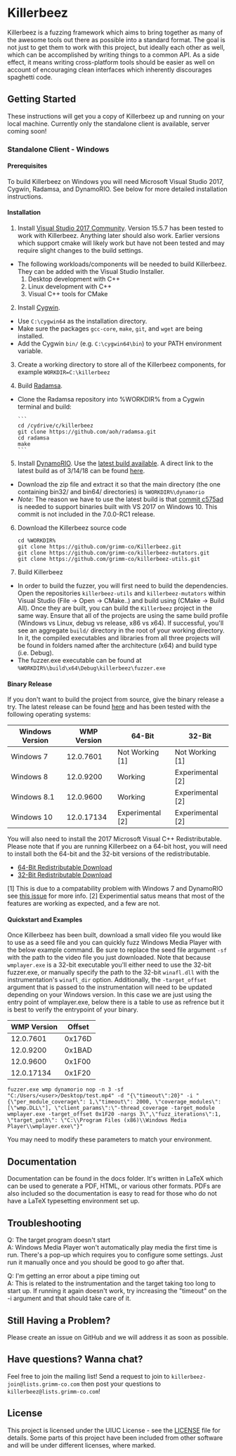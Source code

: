 # Killerbeez
Killerbeez is a fuzzing framework which aims to bring together as many of the awesome tools out there as possible into a standard format.  The goal is not just to get them to work with this project, but ideally each other as well, which can be accomplished by writing things to a common API.  As a side effect, it means writing cross-platform tools should be easier as well on account of encouraging clean interfaces which inherently discourages spaghetti code.

## Getting Started

These instructions will get you a copy of Killerbeez up and running on your local machine. Currently only the standalone client is available, server coming soon!

### Standalone Client - Windows

#### Prerequisites

To build Killerbeez on Windows you will need Microsoft Visual Studio 2017, Cygwin, Radamsa, and DynamoRIO. See below for more detailed installation instructions.

#### Installation
1. Install [Visual Studio 2017 Community](https://www.visualstudio.com/downloads/). Version 15.5.7 has been tested to work with Killerbeez. Anything later should also work. Earlier versions which support cmake will likely work but have not been tested and may require slight changes to the build settings.
  + The following workloads/components will be needed to build Killerbeez. They can be added with the Visual Studio Installer.
      1. Desktop development with C++
      2. Linux development with C++
      3. Visual C++ tools for CMake
	
2. Install [Cygwin](https://cygwin.com/install.html).
  + Use `C:\cygwin64` as the installation directory.
  + Make sure the packages `gcc-core`, `make`, `git`, and `wget` are being installed.
  + Add the Cygwin `bin/` (e.g. `C:\cygwin64\bin`) to your PATH environment variable.
  
3. Create a working directory to store all of the Killerbeez components, for example `WORKDIR=C:\killerbeez`

4. Build [Radamsa](https://github.com/aoh/radamsa).
  + Clone the Radamsa repository into %WORKDIR% from a Cygwin terminal and build: 
 
        ```
        cd /cydrive/c/killerbeez
        git clone https://github.com/aoh/radamsa.git
        cd radamsa
        make
        ```

5. Install [DynamoRIO](http://dynamorio.org/). Use the [latest build available](https://console.cloud.google.com/storage/browser/chromium-dynamorio/builds). A direct link to the latest build as of 3/14/18 can be found [here](https://storage.googleapis.com/chromium-dynamorio/builds/DynamoRIO-Windows-6.2.17295-0xa77808f.zip).
  + Download the zip file and extract it so that the main directory (the one containing bin32/ and bin64/ directories) is `%WORKDIR%\dynamorio`
  + *Note:* The reason we have to use the latest build is that [commit c575ad](https://github.com/DynamoRIO/dynamorio/commit/c575ad16f8943eb6946e8c875eb248d948390537) is needed to support binaries built with VS 2017 on Windows 10. This commit is not included in the 7.0.0-RC1 release.

6. Download the Killerbeez source code  

    ```
    cd %WORKDIR%
    git clone https://github.com/grimm-co/Killerbeez.git
    git clone https://github.com/grimm-co/killerbeez-mutators.git
    git clone https://github.com/grimm-co/killerbeez-utils.git
    ```

7. Build Killerbeez
  + In order to build the fuzzer, you will first need to build the dependencies. Open the repositories `killerbeez-utils` and `killerbeez-mutators`  within Visual Studio (File -> Open -> CMake..) and build using (CMake -> Build All). Once they are built, you can build the `Killerbeez` project in the same way. Ensure that all of the projects are using the same build profile (Windows vs Linux, debug vs release, x86 vs x64).  If successful, you'll see an aggregate `build/` directory in the root of your working directory.  In it, the compiled executables and libraries from all three projects will be found in folders named after the architecture (x64) and build type (i.e. Debug). 
  + The fuzzer.exe executable can be found at `%WORKDIR%\build\x64\Debug\killerbeez\fuzzer.exe`

#### Binary Release
If you don't want to build the project from source, give the binary release a try. The latest release can be found [here](https://github.com/grimm-co/Killerbeez/releases) and has been tested with the following operating systems:

| Windows Version|   WMP Version  |    64-Bit        |    32-Bit        | 
| -------------- | ---------------| ------------     | ---------------  |
| Windows 7      | 12.0.7601      | Not Working [1]  | Not Working [1]  |
| Windows 8      | 12.0.9200      | Working          | Experimental [2] |
| Windows 8.1    | 12.0.9600      | Working          | Experimental [2] |
| Windows 10     | 12.0.17134     | Experimental [2] | Experimental [2] |

You will also need to install the 2017 Microsoft Visual C++ Redistributable. Please note that if you are running Killerbeez on a 64-bit host, you will need to install both the 64-bit and the 32-bit versions of the redistributable.
- [64-Bit Redistributable Download](https://aka.ms/vs/15/release/vc_redist.x64.exe)
- [32-Bit Redistributable Download](https://aka.ms/vs/15/release/vc_redist.x86.exe)

[1] This is due to a compatability problem with Windows 7 and DynamoRIO see [this issue](https://github.com/DynamoRIO/dynamorio/issues/2658) for more info.
[2] Experimential satus means that most of the features are working as expected, and a few are not. 
#### Quickstart and Examples
Once Killerbeez has been built, download a small video file you would like to use as a seed file and you can quickly fuzz Windows Media Player with the below example command.  Be sure to replace the seed file argument `-sf` with the path to the video file you just downloaded.  Note that because `wmplayer.exe` is a 32-bit executable you'll either need to use the 32-bit fuzzer.exe, or manually specify the path to the 32-bit `winafl.dll` with the instrumentation's `winafl_dir` option. Additionally, the `-target_offset` argument that is passed to the instrumentation will need to be updated depending on your Windows version. In this case we are just using the entry point of wmplayer.exe, below there is a table to use as refrence but it is best to verify the entrypoint of your binary.

|   WMP Version   | Offset |
| --------------- | ------ |
| 12.0.7601       | 0x176D |
| 12.0.9200       | 0x1BAD |
| 12.0.9600       | 0x1F00 |
| 12.0.17134      | 0x1F20 |

```
fuzzer.exe wmp dynamorio nop -n 3 -sf "C:/Users/<user>/Desktop/test.mp4" -d "{\"timeout\":20}" -i "{\"per_module_coverage\": 1,\"timeout\": 2000, \"coverage_modules\":[\"wmp.DLL\"], \"client_params\":\"-thread_coverage -target_module wmplayer.exe -target_offset 0x1F20 -nargs 3\",\"fuzz_iterations\":1, \"target_path\": \"C:\\Program Files (x86)\\Windows Media Player\\wmplayer.exe\"}"
```
You may need to modify these parameters to match your environment.

## Documentation
Documentation can be found in the docs folder.  It's written in LaTeX which
can be used to generate a PDF, HTML, or various other formats.  PDFs are also
included so the documentation is easy to read for those who do not have a LaTeX
typesetting environment set up.

## Troubleshooting
Q: The target program doesn't start   
A: Windows Media Player won't automatically play media the first time is run.
   There's a pop-up which requires you to configure some settings.  Just run it
   manually once and you should be good to go after that.

Q: I'm getting an error about a pipe timing out  
A: This is related to the instrumentation and the target taking too long to
   start up.  If running it again doesn't work, try increasing the "timeout" on
   the -i argument and that should take care of it.

## Still Having a Problem?

Please create an issue on GitHub and we will address it as soon as possible.

## Have questions? Wanna chat?

Feel free to join the mailing list! Send a request to join to `killerbeez-join@lists.grimm-co.com` then post your questions to `killerbeez@lists.grimm-co.com`!

## License

This project is licensed under the UIUC License - see the [LICENSE](LICENSE) file for details.  Some parts of this project have been included from other software and will be under different licenses, where marked.
